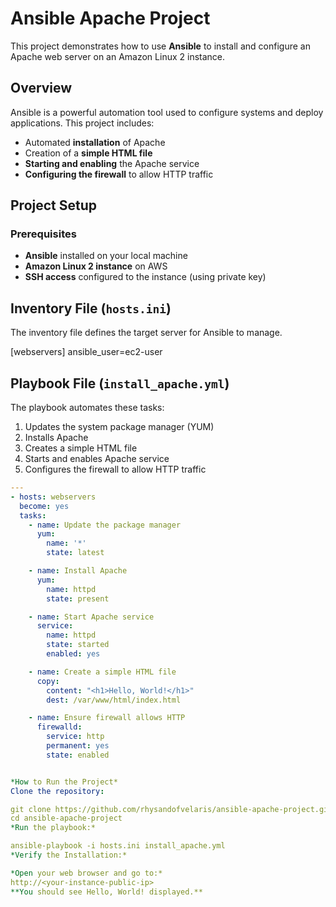 # Ansible Apache Project

This project demonstrates how to use **Ansible** to install and configure an Apache web server on an Amazon Linux 2 instance.

## Overview

Ansible is a powerful automation tool used to configure systems and deploy applications. This project includes:
- Automated **installation** of Apache
- Creation of a **simple HTML file**
- **Starting and enabling** the Apache service
- **Configuring the firewall** to allow HTTP traffic

## Project Setup

### Prerequisites
- **Ansible** installed on your local machine
- **Amazon Linux 2 instance** on AWS
- **SSH access** configured to the instance (using private key)

## Inventory File (`hosts.ini`)

The inventory file defines the target server for Ansible to manage.

[webservers] <your-instance-public-ip> ansible_user=ec2-user


## Playbook File (`install_apache.yml`)

The playbook automates these tasks:
1. Updates the system package manager (YUM)
2. Installs Apache
3. Creates a simple HTML file
4. Starts and enables Apache service
5. Configures the firewall to allow HTTP traffic

```yaml
---
- hosts: webservers
  become: yes
  tasks:
    - name: Update the package manager
      yum:
        name: '*'
        state: latest

    - name: Install Apache
      yum:
        name: httpd
        state: present

    - name: Start Apache service
      service:
        name: httpd
        state: started
        enabled: yes

    - name: Create a simple HTML file
      copy:
        content: "<h1>Hello, World!</h1>"
        dest: /var/www/html/index.html

    - name: Ensure firewall allows HTTP
      firewalld:
        service: http
        permanent: yes
        state: enabled


*How to Run the Project*
Clone the repository:

git clone https://github.com/rhysandofvelaris/ansible-apache-project.git
cd ansible-apache-project
*Run the playbook:*

ansible-playbook -i hosts.ini install_apache.yml
*Verify the Installation:*

*Open your web browser and go to:*
http://<your-instance-public-ip>
**You should see Hello, World! displayed.**
